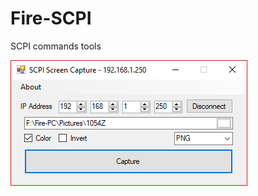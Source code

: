 # Fire-SCPI
SCPI commands tools

![user interface](https://github.com/FireDeveloper/Fire-SCPI/raw/master/SCPI%20Screen%20Capture/ui.png)
